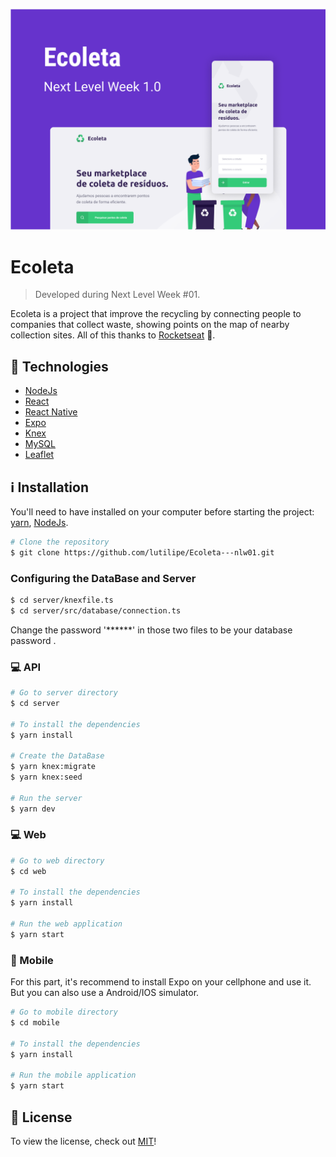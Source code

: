 <a href='https://github.com/lutilipe/Ecoleta---nlw01'>
  <p align="center" style="border-radius:6px">
    <kbd>
    <img width="680" height="auto" src='https://github.com/lutilipe/Ecoleta---nlw01/blob/master/capa.png'>
    </kbd>
  </p>
</a>


# Ecoleta
> Developed during Next Level Week #01.

Ecoleta is a project that improve the recycling by connecting people to companies that collect waste, showing points on the map of nearby collection sites. All of this thanks to [Rocketseat](https://rocketseat.com.br/) :rocket:.

## :rocket: Technologies
  - [NodeJs](https://nodejs.org/en/)
  - [React](https://pt-br.reactjs.org/)
  - [React Native](https://reactnative.dev/)
  - [Expo](https://expo.io/)
  - [Knex](http://knexjs.org/)
  - [MySQL](https://www.mysql.com/)
  - [Leaflet](https://leafletjs.com/)

## :information_source: Installation

You'll need to have installed on your computer before starting the project:
[yarn](https://yarnpkg.com/getting-started), 
[NodeJs](https://nodejs.org/en/).

```bash
# Clone the repository
$ git clone https://github.com/lutilipe/Ecoleta---nlw01.git
```
 
### Configuring the DataBase and Server
```bash
$ cd server/knexfile.ts
$ cd server/src/database/connection.ts
```
 Change the password '******' in those two files to be your database password .

### :computer: API
```bash
# Go to server directory
$ cd server

# To install the dependencies
$ yarn install

# Create the DataBase
$ yarn knex:migrate
$ yarn knex:seed

# Run the server
$ yarn dev
```
### :computer: Web 
 ```bash
# Go to web directory
$ cd web

# To install the dependencies
$ yarn install

# Run the web application
$ yarn start
```

### :iphone: Mobile 
For this part, it's recommend to install Expo on your cellphone and use it. But you can also use a Android/IOS simulator.
 ```bash
# Go to mobile directory
$ cd mobile

# To install the dependencies
$ yarn install

# Run the mobile application
$ yarn start
```

## :pencil: License
To view the license, check out [MIT](https://choosealicense.com/licenses/mit/)!

